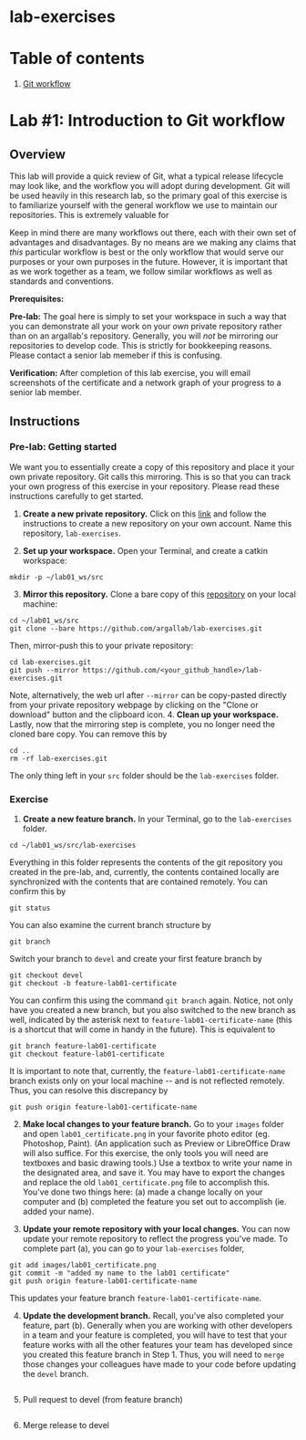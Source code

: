 # lab-exercises

# Table of contents
1. [Git workflow](#lab-01-git-workflow)

# Lab #1: Introduction to Git workflow

## Overview
This lab will provide a quick review of Git, what a typical release lifecycle may look like, and the workflow you will adopt during development. Git will be used heavily in this research lab, so the primary goal of this exercise is to familiarize yourself with the general workflow we use to maintain our repositories. This is extremely valuable for 

Keep in mind there are many workflows out there, each with their own set of advantages and disadvantages. By no means are we making any claims that *this* particular workflow is best or the only workflow that would serve our purposes or your own purposes in the future. However, it is important that as we work together as a team, we follow similar workflows as well as standards and conventions.

**Prerequisites:** 

**Pre-lab:** The goal here is simply to set your workspace in such a way that you can demonstrate all your work on your *own* private repository rather than on an argallab's repository. Generally, you will *not* be mirroring our repositories to develop code. This is strictly for bookkeeping reasons. Please contact a senior lab memeber if this is confusing.

**Verification:** After completion of this lab exercise, you will email screenshots of the certificate and a network graph of your progress to a senior lab member. 

## Instructions
### Pre-lab: Getting started
We want you to essentially create a copy of this repository and place it your own private repository. Git calls this mirroring. This is so that you can track your own progress of this exercise in your repository. Please read these instructions carefully to get started.

1. **Create a new private repository.** Click on this [link](https://help.github.com/en/github/creating-cloning-and-archiving-repositories/creating-a-new-repository) and follow the instructions to create a new repository on your own account. Name this repository, `lab-exercises`.

2. **Set up your workspace.** Open your Terminal, and create a catkin workspace:
```
mkdir -p ~/lab01_ws/src
```
3. **Mirror this repository.** Clone a bare copy of this [repository](https://github.com/argallab/lab-exercises.git) on your local machine:
```
cd ~/lab01_ws/src
git clone --bare https://github.com/argallab/lab-exercises.git
```
Then, mirror-push this to your private repository:
```
cd lab-exercises.git
git push --mirror https://github.com/<your_github_handle>/lab-exercises.git
```
Note, alternatively, the web url after `--mirror` can be copy-pasted directly from your private repository webpage by clicking on the "Clone or download" button and the clipboard icon.
4. **Clean up your workspace.** Lastly, now that the mirroring step is complete, you no longer need the cloned bare copy. You can remove this by
```
cd ..
rm -rf lab-exercises.git
```
The only thing left in your `src` folder should be the `lab-exercises` folder.

### Exercise
1. **Create a new feature branch.** In your Terminal, go to the `lab-exercises` folder.  
```
cd ~/lab01_ws/src/lab-exercises
```
Everything in this folder represents the contents of the git repository you created in the pre-lab, and, currently, the contents contained locally are synchronized with the contents that are contained remotely. You can confirm this by
```
git status
```
You can also examine the current branch structure by
```
git branch
```
Switch your branch to `devel` and create your first feature branch by
```
git checkout devel
git checkout -b feature-lab01-certificate
```
You can confirm this using the command `git branch` again. Notice, not only have you created a new branch, but you also switched to the new branch as well, indicated by the asterisk next to `feature-lab01-certificate-name` (this is a shortcut that will come in handy in the future). This is equivalent to
```
git branch feature-lab01-certificate
git checkout feature-lab01-certificate
```
It is important to note that, currently, the `feature-lab01-certificate-name` branch exists only on your local machine -- and is not reflected remotely. Thus, you can resolve this discrepancy by
```
git push origin feature-lab01-certificate-name
```
2. **Make local changes to your feature branch.** Go to your `images` folder and open `lab01_certificate.png` in your favorite photo editor (eg. Photoshop, Paint). (An application such as Preview or LibreOffice Draw will also suffice. For this exercise, the only tools you will need are textboxes and basic drawing tools.) Use a textbox to write your name in the designated area, and save it. You may have to export the changes and replace the old `lab01_certificate.png` file to accomplish this. You've done two things here: (a) made a change locally on your computer and (b) completed the feature you set out to accomplish (ie. added your name). 

3. **Update your remote repository with your local changes.** You can now update your remote repository to reflect the progress you've made. To complete part (a), you can go to your `lab-exercises` folder,
```
git add images/lab01_certificate.png
git commit -m "added my name to the lab01 certificate"
git push origin feature-lab01-certificate-name
```
This updates your feature branch `feature-lab01-certificate-name`.

4. **Update the development branch.** Recall, you've also completed your feature, part (b). Generally when you are working with other developers in a team and your feature is completed, you will have to test that your feature works with all the other features your team has developed since you created this feature branch in Step 1. Thus, you will need to `merge` those changes your colleagues have made to your code before updating the `devel` branch. 


```

```
5. Pull request to devel (from feature branch)
```

```
6. Merge release to devel
```

```